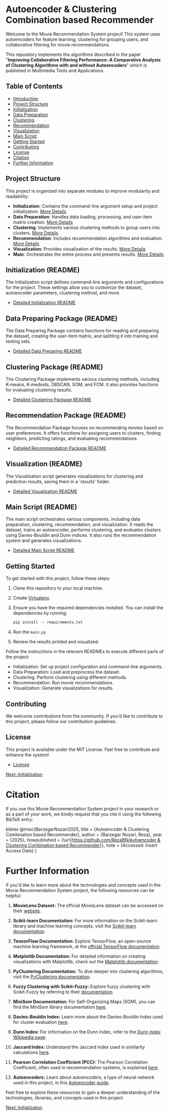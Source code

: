 # Autoencoder & Clustering Combination based Recommender

Welcome to the Movie Recommendation System project! This system uses autoencoders for feature learning, clustering for grouping users, and collaborative filtering for movie recommendations.

This repository implements the algorithms described in the paper "**Improving Collaborative Filtering Performance: A Comparative Analysis of Clustering Algorithms with and without Autoencoders**" which is published in Multimedia Tools and Applications.

## Table of Contents

- [Introduction](#introduction)
- [Project Structure](#project-structure)
- [Initialization](/Scripts%20Description/initialization.md)
- [Data Preparation](/Scripts%20Description/data_preparing_package.md)
- [Clustering](/Scripts%20Description/clustering_package.md)
- [Recommendation](/Scripts%20Description/recommendation_package.md)
- [Visualization](/Scripts%20Description/visualization.md)
- [Main Script](/Scripts%20Description/main.md)
- [Getting Started](#getting-started)
- [Contributing](#contributing)
- [License](#license)
- [Citation](#citation)
- [Further Information](#further-information)

## Project Structure

This project is organized into separate modules to improve modularity and readability:

- **Initialization**: Contains the command-line argument setup and project initialization. [More Details](/Scripts%20Description/initialization.md)
- **Data Preparation**: Handles data loading, processing, and user-item matrix creation. [More Details](/Scripts%20Description/data_preparing_package.md)
- **Clustering**: Implements various clustering methods to group users into clusters. [More Details](/Scripts%20Description/clustering_package.md)
- **Recommendation**: Includes recommendation algorithms and evaluation. [More Details](/Scripts%20Description/recommendation_package.md)
- **Visualization**: Provides visualization of the results. [More Details](/Scripts%20Description/visualization.md)
- **Main**: Orchestrates the entire process and presents results. [More Details](/Scripts%20Description/main.md)


## Initialization (README)

The Initialization script defines command-line arguments and configurations for the project. These settings allow you to customize the dataset, autoencoder parameters, clustering method, and more.

- [Detailed Initialization README](/Scripts%20Description/initialization.md)

## Data Preparing Package (README)

The Data Preparing Package contains functions for reading and preparing the dataset, creating the user-item matrix, and splitting it into training and testing sets.

- [Detailed Data Preparing README](/Scripts%20Description/data_preparing_package.md)

## Clustering Package (README)

The Clustering Package implements various clustering methods, including K-means, K-medoids, DBSCAN, SOM, and FCM. It also provides functions for evaluating clustering results.

- [Detailed Clustering Package README](/Scripts%20Description/clustering_package.md)

## Recommendation Package (README)

The Recommendation Package focuses on recommending movies based on user preferences. It offers functions for assigning users to clusters, finding neighbors, predicting ratings, and evaluating recommendations.

- [Detailed Recommendation Package README](/Scripts%20Description/recommendation_package.md)

## Visualization (README)

The Visualization script generates visualizations for clustering and prediction results, saving them in a 'results' folder.

- [Detailed Visualization README](/Scripts%20Description/visualization.md)

## Main Script (README)

The main script orchestrates various components, including data preparation, clustering, recommendation, and visualization. It reads the dataset, trains an autoencoder, performs clustering, and evaluates clusters using Davies-Bouldin and Dunn indices. It also runs the recommendation system and generates visualizations.

- [Detailed Main Script README](/Scripts%20Description/main.md)


## Getting Started

To get started with this project, follow these steps:

1. Clone this repository to your local machine.
2. Create [Virtualenv](https://virtualenv.pypa.io/en/latest/index.html).
3. Ensure you have the required dependencies installed. You can install the dependencies by running:

   ```bash
   pip install -r requirements.txt

4. Run the `main.py`

5. Review the results printed and visualized.

Follow the instructions in the relevant READMEs to execute different parts of the project:

- Initialization: Set up project configuration and command-line arguments.
- Data Preparation: Load and preprocess the dataset.
- Clustering: Perform clustering using different methods.
- Recommendation: Run movie recommendations.
- Visualization: Generate visualizations for results.

## Contributing
We welcome contributions from the community. If you'd like to contribute to this project, please follow our contribution guidelines.

## License

This project is available under the MIT License. Feel free to contribute and enhance the system!

- [License](LICENSE)


[Next: Initialization](/Scripts%20Description/initialization.md)

# Citation

If you use this Movie Recommendation System project in your research or as a part of your work, we kindly request that you cite it using the following BibTeX entry:

bibtex
@misc{BarzegarNozari2025,
  title = {Autoencoder & Clustering Combination based Recommender},
  author = {Barzegar Nozari, Reza},
  year = {2025},
  howpublished = {\url{[https://github.com/RezaBN/Autoencoder & Clustering Combination based Recommender](https://github.com/RezaBN/A-Comparative-Analysis-of-Clustering-Algorithms-with-and-without-Autoencoders-in-CF)}},
  note = {Accessed: Insert Access Date}
}

# Further Information

If you'd like to learn more about the technologies and concepts used in the Movie Recommendation System project, the following resources can be helpful:

1. **MovieLens Dataset:** The official MovieLens dataset can be accessed on their [website](https://grouplens.org/datasets/movielens/).

2. **Scikit-learn Documentation:** For more information on the Scikit-learn library and machine learning concepts, visit the [Scikit-learn documentation](https://scikit-learn.org/stable/documentation.html).

3. **TensorFlow Documentation:** Explore TensorFlow, an open-source machine learning framework, at the [official TensorFlow documentation](https://www.tensorflow.org/).

4. **Matplotlib Documentation:** For detailed information on creating visualizations with Matplotlib, check out the [Matplotlib documentation](https://matplotlib.org/stable/contents.html).

5. **PyClustering Documentation:** To dive deeper into clustering algorithms, visit the [PyClustering documentation](https://pyclustering.github.io/).

6. **Fuzzy Clustering with Scikit-Fuzzy:** Explore fuzzy clustering with Scikit-Fuzzy by referring to their [documentation](https://pythonhosted.org/scikit-fuzzy/).

7. **MiniSom Documentation:** For Self-Organizing Maps (SOM), you can find the MiniSom library documentation [here](https://github.com/JustGlowing/minisom).

8. **Davies-Bouldin Index:** Learn more about the Davies-Bouldin Index used for cluster evaluation [here](https://en.wikipedia.org/wiki/Davies%E2%80%93Bouldin_index).

9. **Dunn Index:** For information on the Dunn Index, refer to the [Dunn index Wikipedia page](https://en.wikipedia.org/wiki/Dunn_index).

10. **Jaccard Index:** Understand the Jaccard Index used in similarity calculations [here](https://en.wikipedia.org/wiki/Jaccard_index).

11. **Pearson Correlation Coefficient (PCC):** The Pearson Correlation Coefficient, often used in recommendation systems, is explained [here](https://en.wikipedia.org/wiki/Pearson_correlation_coefficient).

12. **Autoencoders:** Learn about autoencoders, a type of neural network used in this project, in this [Autoencoder guide](https://blog.keras.io/building-autoencoders-in-keras.html).


Feel free to explore these resources to gain a deeper understanding of the technologies, libraries, and concepts used in this project.

[Next: Initialization](/Scripts%20Description/initialization.md)










